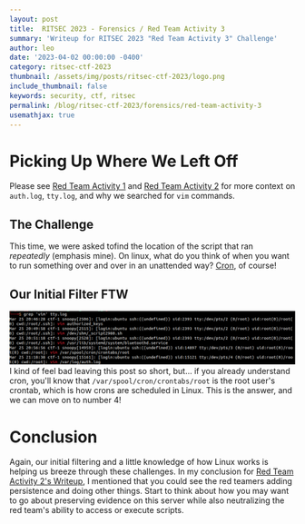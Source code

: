 ```yaml
---
layout: post
title:  RITSEC 2023 - Forensics / Red Team Activity 3
summary: 'Writeup for RITSEC 2023 "Red Team Activity 3" Challenge'
author: leo
date: '2023-04-02 00:00:00 -0400'
category: ritsec-ctf-2023
thumbnail: /assets/img/posts/ritsec-ctf-2023/logo.png
include_thumbnail: false
keywords: security, ctf, ritsec
permalink: /blog/ritsec-ctf-2023/forensics/red-team-activity-3
usemathjax: true
---
```


# Picking Up Where We Left Off
Please see [Red Team Activity 1](/blog/ritsec-ctf-2023/forensics/red-team-activity-1) and [Red Team Activity 2](/blog/ritsec-ctf-2023/forensics/red-team-activity-2) for more context on `auth.log`, `tty.log`, and why we searched for `vim` commands.

## The Challenge
This time, we were asked tofind the location of the script that ran _repeatedly_ (emphasis mine).  On linux, what do you think of when you want to run something over and over in an unattended way?  [Cron](https://en.wikipedia.org/wiki/Cron), of course! 

## Our Initial Filter FTW
![grep 'vim' ttyl.log](/assets/img/posts/ritsec-ctf-2023/red-team-activity-1/grep-vim-tty-log.png "grep 'vim' tty.log")
I kind of feel bad leaving this post so short, but... if you already understand cron, you'll know that `/var/spool/cron/crontabs/root` is the root user's crontab, which is how crons are scheduled in Linux.  This is the answer, and we can move on to number 4!

# Conclusion
Again, our initial filtering and a little knowledge of how Linux works is helping us breeze through these challenges.  In my conclusion for [Red Team Activity 2's Writeup](/blog/ritsec-ctf-2023/forensics/red-team-activity-2), I mentioned that you could see the red teamers adding persistence and doing other things.  Start to think about how you may want to go about preserving evidence on this server while also neutralizing the red team's ability to access or execute scripts.
